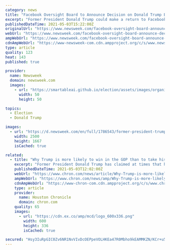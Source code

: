 ```yaml
---
category: news
title: "Facebook Oversight Board to Announce Decision on Donald Trump Ban on May 5"
excerpt: "Former President Donald Trump could make a return to Facebook and Instagram very soon following an announcement by the body that oversees bans on content for the social media sites. The Oversight Board tweeted on Monday that they will reveal their decision on Trump's suspensions this Wednesday,"
publishedDateTime: 2021-05-03T15:22:00Z
originalUrl: "https://www.newsweek.com/facebook-oversight-board-announce-decision-donald-trump-ban-may-5-1588223"
webUrl: "https://www.newsweek.com/facebook-oversight-board-announce-decision-donald-trump-ban-may-5-1588223"
ampWebUrl: "https://www.newsweek.com/facebook-oversight-board-announce-decision-donald-trump-ban-may-5-1588223?amp=1"
cdnAmpWebUrl: "https://www-newsweek-com.cdn.ampproject.org/c/s/www.newsweek.com/facebook-oversight-board-announce-decision-donald-trump-ban-may-5-1588223?amp=1"
type: article
quality: 123
heat: 143
published: true

provider:
  name: Newsweek
  domain: newsweek.com
  images:
    - url: "https://smartableai.github.io/election/assets/images/organizations/newsweek.com-50x50.jpg"
      width: 50
      height: 50

topics:
  - Election
  - Donald Trump

images:
  - url: "https://d.newsweek.com/en/full/1786543/former-president-trump-looks-his-phone.jpg"
    width: 2500
    height: 1667
    isCached: true

related:
  - title: "Why Trump is more likely to win in the GOP than to take his followers to a new third party"
    excerpt: "Former President Donald Trump has claimed at times that he’ll start a third political party called the Patriot Party. In fact, most Americans – 62% in a recent poll – say they’d welcome the chance to vote for a third party."
    publishedDateTime: 2021-05-03T12:02:00Z
    webUrl: "https://www.chron.com/news/article/Why-Trump-is-more-likely-to-win-in-the-GOP-than-16146941.php"
    ampWebUrl: "https://www.chron.com/news/amp/Why-Trump-is-more-likely-to-win-in-the-GOP-than-16146941.php"
    cdnAmpWebUrl: "https://www-chron-com.cdn.ampproject.org/c/s/www.chron.com/news/amp/Why-Trump-is-more-likely-to-win-in-the-GOP-than-16146941.php"
    type: article
    provider:
      name: Houston Chronicle
      domain: chron.com
    quality: 65
    images:
      - url: "https://cdn.ex.co/amp/mcd/logo_600x336.png"
        width: 600
        height: 336
        isCached: true

secured: "Hsy3IuRpGIC0Zv6NR1NvVIvDcOEPpeVOLHKEa47R0Mbho9kEAMMKZN/KCr+u5owWKe57qoG9fjewQb12HNS8O11tHbMJVATlmtpCUNpzsvCMvvtfK2LbkC3MYd9KONsdQ/sNLmuxK7ijAEQJZEE73b5W5f3mbU7Fs9+y8oiMfKC+UVqJIIb6IsBUGMcsc0QlKHiOlUo0g2TnDCZRf+nVtfMYbl9gAnEyXGzFJB6WHwV2hogy0GzdHJDxMdTtSAi2MYC1e/oRhIXlUGkv8iKHOaHfQnfpJEe8g5LSojaMHRsZMGFNKC1LLNC2gEWUibxnbv7vlTNcKU/LhWdaTezjgTC05CDOWdJMdHpoR/3xVts=;TLRM40FblqUV2gzq1MElqg=="
---
```


